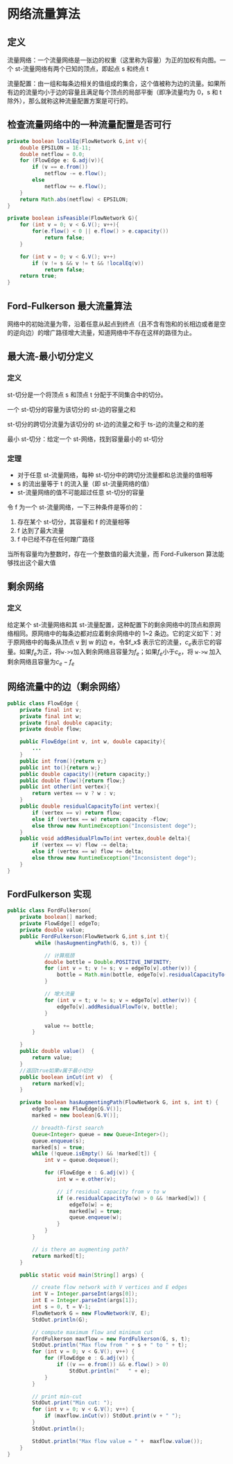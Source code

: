 # 网络流量算法


## 定义

流量网络：一个流量网络是一张边的权重（这里称为容量）为正的加权有向图。一个 st-流量网络有两个已知的顶点，即起点 s 和终点 t

流量配置：由一组和每条边相关的值组成的集合，这个值被称为边的流量。如果所有边的流量均小于边的容量且满足每个顶点的局部平衡（即净流量均为 0，s 和 t 除外），那么就称这种流量配置方案是可行的。

## 检查流量网络中的一种流量配置是否可行

```java
private boolean localEq(FlowNetwork G,int v){
    double EPSILON = 1E-11;
    double netflow = 0.0;
    for (FlowEdge e: G.adj(v)){
        if (v == e.from())
            netflow -= e.flow();
        else
            netflow += e.flow();
    }
    return Math.abs(netflow) < EPSILON;
}

private boolean isFeasible(FlowNetwork G){
    for (int v = 0; v < G.V(); v++){
        for(e.flow() < 0 || e.flow() > e.capacity())
            return false;
    }

    for (int v = 0; v < G.V(); v++)
        if (v != s && v != t && !localEq(v))
            return false;
    return true;
}
```

## Ford-Fulkerson 最大流量算法

网络中的初始流量为零，沿着任意从起点到终点（且不含有饱和的长相边或者是空的逆向边）的增广路径增大流量，知道网络中不存在这样的路径为止。

## 最大流-最小切分定义

### 定义

st-切分是一个将顶点 s 和顶点 t 分配于不同集合中的切分。

一个 st-切分的容量为该切分的 st-边的容量之和

st-切分的跨切分流量为该切分的 st-边的流量之和于 ts-边的流量之和的差

最小 st-切分：给定一个 st-网络，找到容量最小的 st-切分

### 定理

-   对于任意 st-流量网络，每种 st-切分中的跨切分流量都和总流量的值相等
-   s 的流出量等于 t 的流入量（即 st-流量网络的值）
-   st-流量网络的值不可能超过任意 st-切分的容量

令 f 为一个 st-流量网络，一下三种条件是等价的：

1. 存在某个 st-切分，其容量和 f 的流量相等
2. f 达到了最大流量
3. f 中已经不存在任何蹭广路径

当所有容量均为整数时，存在一个整数值的最大流量，而 Ford-Fulkerson 算法能够找出这个最大值

## 剩余网络

### 定义

给定某个 st-流量网络和其 st-流量配置，这种配置下的剩余网络中的顶点和原网络相同。原网络中的每条边都对应着剩余网络中的 1~2 条边。它的定义如下：对于原网络中的每条从顶点 v 到 w 的边 e，令\$f_x\$ 表示它的流量，$c_e$表示它的容量。如果$f_e$为正，将`w->v`加入剩余网络且容量为$f_e$；如果$f_e$小于$c_e$，将 `w->w` 加入剩余网络且容量为$c_e-f_e$

## 网络流量中的边（剩余网络）

```java
public class FlowEdge {
    private final int v;
    private final int w;
    private final double capacity;
    private double flow;

    public FlowEdge(int v, int w, double capacity){
        ...
    }
    public int from(){return v;}
    public int to(){return w;}
    public double capacity(){return capacity;}
    public double flow(){return flow;}
    public int other(int vertex){
        return vertex == v ? w : v;
    }
    public double residualCapacityTo(int vertex){
        if (vertex == v) return flow;
        else if (vertex == w) return capacity -flow;
        else throw new RuntimeException("Inconsistent dege");
    }
    public void addResidualFlowTo(int vertex,double delta){
        if (vertex == v) flow -= delta;
        else if (vertex == w) flow += delta;
        else throw new RuntimeException("Inconsistent dege");
    }
}
```

## FordFulkerson 实现

```java
public class FordFulkerson{
    private boolean[] marked;
    private FlowEdge[] edgeTo;
    private double value;
    public FordFulkerson(FlowNetwork G,int s,int t){
         while (hasAugmentingPath(G, s, t)) {

            // 计算瓶颈
            double bottle = Double.POSITIVE_INFINITY;
            for (int v = t; v != s; v = edgeTo[v].other(v)) {
                bottle = Math.min(bottle, edgeTo[v].residualCapacityTo(v));
            }

            // 增大流量
            for (int v = t; v != s; v = edgeTo[v].other(v)) {
                edgeTo[v].addResidualFlowTo(v, bottle);
            }

            value += bottle;
        }

    }
    public double value()  {
        return value;
    }
    //返回true如果v属于最小切分
    public boolean inCut(int v)  {
        return marked[v];
    }

    private boolean hasAugmentingPath(FlowNetwork G, int s, int t) {
        edgeTo = new FlowEdge[G.V()];
        marked = new boolean[G.V()];

        // breadth-first search
        Queue<Integer> queue = new Queue<Integer>();
        queue.enqueue(s);
        marked[s] = true;
        while (!queue.isEmpty() && !marked[t]) {
            int v = queue.dequeue();

            for (FlowEdge e : G.adj(v)) {
                int w = e.other(v);

                // if residual capacity from v to w
                if (e.residualCapacityTo(w) > 0 && !marked[w]) {
                    edgeTo[w] = e;
                    marked[w] = true;
                    queue.enqueue(w);
                }
            }
        }

        // is there an augmenting path?
        return marked[t];
    }

    public static void main(String[] args) {

        // create flow network with V vertices and E edges
        int V = Integer.parseInt(args[0]);
        int E = Integer.parseInt(args[1]);
        int s = 0, t = V-1;
        FlowNetwork G = new FlowNetwork(V, E);
        StdOut.println(G);

        // compute maximum flow and minimum cut
        FordFulkerson maxflow = new FordFulkerson(G, s, t);
        StdOut.println("Max flow from " + s + " to " + t);
        for (int v = 0; v < G.V(); v++) {
            for (FlowEdge e : G.adj(v)) {
                if ((v == e.from()) && e.flow() > 0)
                    StdOut.println("   " + e);
            }
        }

        // print min-cut
        StdOut.print("Min cut: ");
        for (int v = 0; v < G.V(); v++) {
            if (maxflow.inCut(v)) StdOut.print(v + " ");
        }
        StdOut.println();

        StdOut.println("Max flow value = " +  maxflow.value());
    }
}
```

